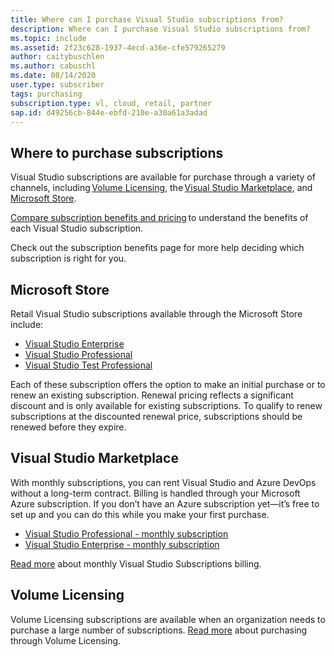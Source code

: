 ```yaml
---
title: Where can I purchase Visual Studio subscriptions from?
description: Where can I purchase Visual Studio subscriptions from?
ms.topic: include
ms.assetid: 2f23c628-1937-4ecd-a36e-cfe579265279
author: caitybuschlen
ms.author: cabuschl
ms.date: 08/14/2020
user.type: subscriber
tags: purchasing
subscription.type: vl, cloud, retail, partner
sap.id: d49256cb-844e-ebfd-210e-a30a61a3adad
---
```


## Where to purchase subscriptions 

Visual Studio subscriptions are available for purchase through a variety of channels, including [Volume Licensing](https://www.microsoft.com/licensing/default), the [Visual Studio Marketplace](https://marketplace.visualstudio.com/subscriptions), and [Microsoft Store](https://www.microsoft.com/store/collections/visualstudio).  

[Compare subscription benefits and pricing](https://visualstudio.microsoft.com/vs/pricing/) to understand the benefits of each Visual Studio subscription. 

Check out the subscription benefits page for more help deciding which subscription is right for you.   

## Microsoft Store 

Retail Visual Studio subscriptions available through the Microsoft Store include: 

* [Visual Studio Enterprise](https://www.microsoft.com/p/visual-studio-enterprise-subscription/dg7gmgf0dst4?activetab=pivot%3aoverviewtab)
* [Visual Studio Professional](https://www.microsoft.com/p/visual-studio-professional-subscription/dg7gmgf0dst3?activetab=pivot%3aoverviewtab)
* [Visual Studio Test Professional](https://www.microsoft.com/p/visual-studio-test-professional-subscription/dg7gmgf0dst6?activetab=pivot%3aoverviewtab) 

Each of these subscription offers the option to make an initial purchase or to renew an existing subscription. Renewal pricing reflects a significant discount and is only available for existing subscriptions. To qualify to renew subscriptions at the discounted renewal price, subscriptions should be renewed before they expire. 

## Visual Studio Marketplace 

With monthly subscriptions, you can rent Visual Studio and Azure DevOps without a long-term contract. Billing is handled through your Microsoft Azure subscription. If you don’t have an Azure subscription yet—it’s free to set up and you can do this while you make your first purchase.  

* [Visual Studio Professional - monthly subscription](https://marketplace.visualstudio.com/items?itemName=ms.vs-professional-monthly) 
* [Visual Studio Enterprise - monthly subscription](https://marketplace.visualstudio.com/items?itemName=ms.vs-enterprise-monthly) 

[Read more](../../../../vscloud-billing-faq.md) about monthly Visual Studio Subscriptions billing. 

## Volume Licensing 

Volume Licensing subscriptions are available when an organization needs to purchase a large number of subscriptions. [Read more](https://www.microsoft.com/licensing/how-to-buy/how-to-buy) about purchasing through Volume Licensing.